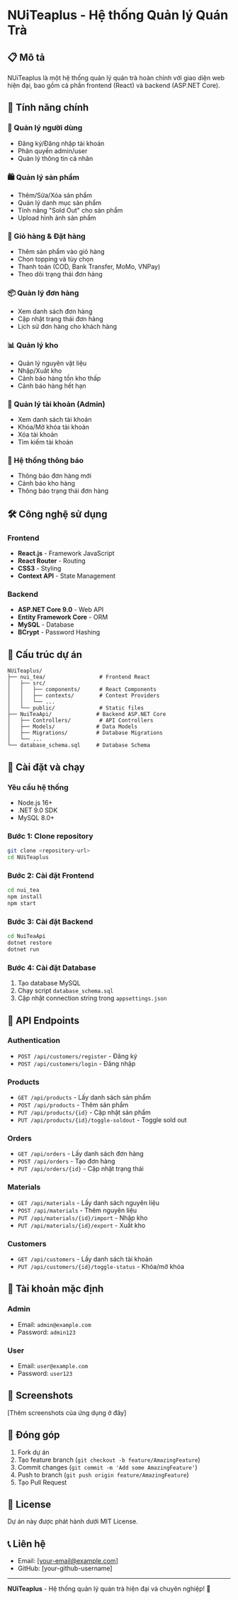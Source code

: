 # NUiTeaplus - Hệ thống Quản lý Quán Trà

## 📋 Mô tả
NUiTeaplus là một hệ thống quản lý quán trà hoàn chỉnh với giao diện web hiện đại, bao gồm cả phần frontend (React) và backend (ASP.NET Core).

## 🚀 Tính năng chính

### 👤 Quản lý người dùng
- Đăng ký/Đăng nhập tài khoản
- Phân quyền admin/user
- Quản lý thông tin cá nhân

### 🛍️ Quản lý sản phẩm
- Thêm/Sửa/Xóa sản phẩm
- Quản lý danh mục sản phẩm
- Tính năng "Sold Out" cho sản phẩm
- Upload hình ảnh sản phẩm

### 🛒 Giỏ hàng & Đặt hàng
- Thêm sản phẩm vào giỏ hàng
- Chọn topping và tùy chọn
- Thanh toán (COD, Bank Transfer, MoMo, VNPay)
- Theo dõi trạng thái đơn hàng

### 📦 Quản lý đơn hàng
- Xem danh sách đơn hàng
- Cập nhật trạng thái đơn hàng
- Lịch sử đơn hàng cho khách hàng

### 📊 Quản lý kho
- Quản lý nguyên vật liệu
- Nhập/Xuất kho
- Cảnh báo hàng tồn kho thấp
- Cảnh báo hàng hết hạn

### 👥 Quản lý tài khoản (Admin)
- Xem danh sách tài khoản
- Khóa/Mở khóa tài khoản
- Xóa tài khoản
- Tìm kiếm tài khoản

### 🔔 Hệ thống thông báo
- Thông báo đơn hàng mới
- Cảnh báo kho hàng
- Thông báo trạng thái đơn hàng

## 🛠️ Công nghệ sử dụng

### Frontend
- **React.js** - Framework JavaScript
- **React Router** - Routing
- **CSS3** - Styling
- **Context API** - State Management

### Backend
- **ASP.NET Core 9.0** - Web API
- **Entity Framework Core** - ORM
- **MySQL** - Database
- **BCrypt** - Password Hashing

## 📁 Cấu trúc dự án

```
NUiTeaplus/
├── nui_tea/                 # Frontend React
│   ├── src/
│   │   ├── components/      # React Components
│   │   ├── contexts/        # Context Providers
│   │   └── ...
│   └── public/              # Static files
├── NuiTeaApi/              # Backend ASP.NET Core
│   ├── Controllers/         # API Controllers
│   ├── Models/             # Data Models
│   ├── Migrations/         # Database Migrations
│   └── ...
└── database_schema.sql     # Database Schema
```

## 🚀 Cài đặt và chạy

### Yêu cầu hệ thống
- Node.js 16+
- .NET 9.0 SDK
- MySQL 8.0+

### Bước 1: Clone repository
```bash
git clone <repository-url>
cd NUiTeaplus
```

### Bước 2: Cài đặt Frontend
```bash
cd nui_tea
npm install
npm start
```

### Bước 3: Cài đặt Backend
```bash
cd NuiTeaApi
dotnet restore
dotnet run
```

### Bước 4: Cài đặt Database
1. Tạo database MySQL
2. Chạy script `database_schema.sql`
3. Cập nhật connection string trong `appsettings.json`

## 📝 API Endpoints

### Authentication
- `POST /api/customers/register` - Đăng ký
- `POST /api/customers/login` - Đăng nhập

### Products
- `GET /api/products` - Lấy danh sách sản phẩm
- `POST /api/products` - Thêm sản phẩm
- `PUT /api/products/{id}` - Cập nhật sản phẩm
- `PUT /api/products/{id}/toggle-soldout` - Toggle sold out

### Orders
- `GET /api/orders` - Lấy danh sách đơn hàng
- `POST /api/orders` - Tạo đơn hàng
- `PUT /api/orders/{id}` - Cập nhật trạng thái

### Materials
- `GET /api/materials` - Lấy danh sách nguyên liệu
- `POST /api/materials` - Thêm nguyên liệu
- `PUT /api/materials/{id}/import` - Nhập kho
- `PUT /api/materials/{id}/export` - Xuất kho

### Customers
- `GET /api/customers` - Lấy danh sách tài khoản
- `PUT /api/customers/{id}/toggle-status` - Khóa/mở khóa

## 👥 Tài khoản mặc định

### Admin
- Email: `admin@example.com`
- Password: `admin123`

### User
- Email: `user@example.com`
- Password: `user123`

## 📸 Screenshots

[Thêm screenshots của ứng dụng ở đây]

## 🤝 Đóng góp

1. Fork dự án
2. Tạo feature branch (`git checkout -b feature/AmazingFeature`)
3. Commit changes (`git commit -m 'Add some AmazingFeature'`)
4. Push to branch (`git push origin feature/AmazingFeature`)
5. Tạo Pull Request

## 📄 License

Dự án này được phát hành dưới MIT License.

## 📞 Liên hệ

- Email: [your-email@example.com]
- GitHub: [your-github-username]

---

**NUiTeaplus** - Hệ thống quản lý quán trà hiện đại và chuyên nghiệp! 🍵 